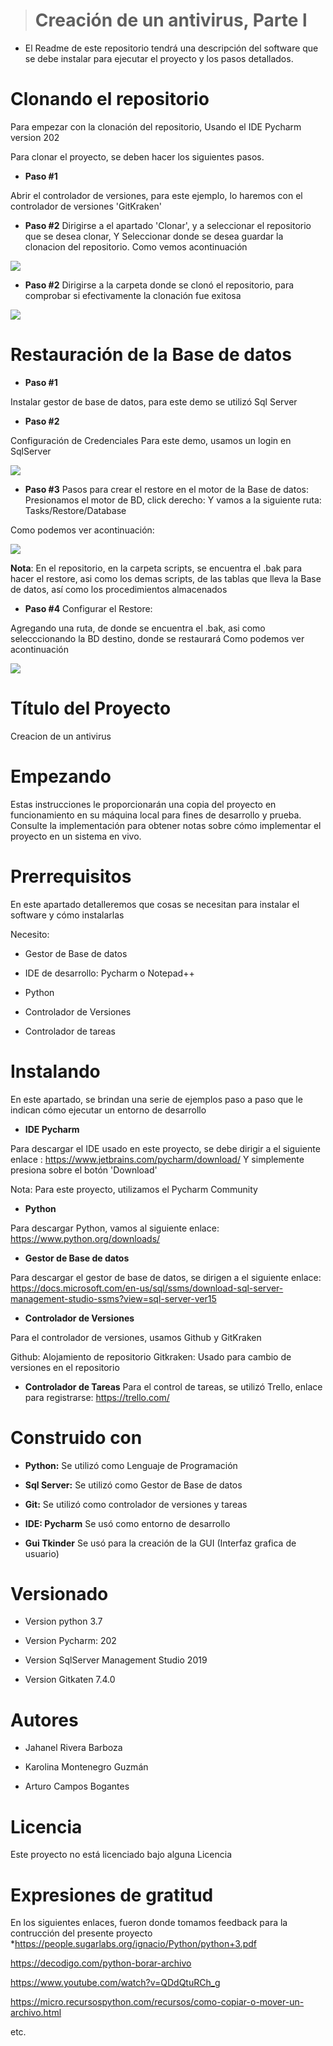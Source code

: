 >  # Creación de un antivirus, Parte l


* El Readme de este repositorio tendrá una descripción del software que se debe instalar
para ejecutar el proyecto y los pasos detallados. 





# Clonando el repositorio
Para empezar con la clonación del repositorio,
Usando el IDE Pycharm version 202

Para clonar el proyecto, se deben hacer los siguientes pasos.

*  **Paso #1**

Abrir el controlador de versiones, para este ejemplo, lo haremos con el controlador de versiones 'GitKraken'

*  **Paso #2**
Dirigirse a el apartado 'Clonar', y a seleccionar el repositorio que se desea clonar, Y Seleccionar donde se desea guardar la clonacion del repositorio.
Como vemos acontinuación

![](https://github.com/KarolXD/Proyecto_Virus-Redes-ll-Parte-1/blob/main/Redes2/Fotos/Clonacion1.PNG)

*  **Paso #2**
Dirigirse a la carpeta donde se clonó el repositorio, para comprobar si efectivamente la clonación fue exitosa

![](https://github.com/KarolXD/Proyecto_Virus-Redes-ll-Parte-1/blob/main/Redes2/Fotos/Clonacion2.PNG)

# Restauración de la Base de datos

* **Paso #1**

Instalar gestor de base de datos, para este demo se utilizó Sql Server

* **Paso #2** 

Configuración de Credenciales
Para este demo, usamos un login en SqlServer

![](https://github.com/KarolXD/Proyecto_Virus-Redes-ll-Parte-1/blob/main/Redes2/Fotos/LoginSQL.PNG)


* **Paso #3**
Pasos para crear el restore en el motor de la Base de datos:
Presionamos el motor de BD, click derecho: Y vamos a la siguiente ruta: Tasks/Restore/Database

Como podemos ver acontinuación:

![](https://github.com/KarolXD/Proyecto_Virus-Redes-ll-Parte-1/blob/main/Redes2/Fotos/Restore1BD.PNG)

**Nota**: En el repositorio, en la carpeta scripts, se encuentra el .bak para hacer el restore, asi como los demas scripts, de las tablas que lleva la Base de datos, así como
los procedimientos almacenados

* **Paso #4**
Configurar el Restore:

Agregando una ruta, de donde se encuentra el .bak, asi como selecccionando la BD destino, donde se restaurará
Como podemos ver acontinuación

![](https://github.com/KarolXD/Proyecto_Virus-Redes-ll-Parte-1/blob/main/Redes2/Fotos/Restore2BD.PNG)



# Título del Proyecto
Creacion de un antivirus

# Empezando

Estas instrucciones le proporcionarán una copia del proyecto en funcionamiento en su máquina local para fines de desarrollo y prueba. Consulte la implementación para obtener notas sobre cómo implementar el proyecto en un sistema en vivo.

# Prerrequisitos
En este apartado detalleremos que cosas se necesitan para instalar el software y cómo instalarlas

Necesito:
* Gestor de Base de datos

* IDE de desarrollo: Pycharm o Notepad++

* Python

* Controlador de Versiones

* Controlador de tareas




# Instalando
En este apartado, se brindan una serie de ejemplos paso a paso que le indican cómo ejecutar un entorno de desarrollo


* **IDE Pycharm**

Para descargar el IDE usado en este proyecto, se debe dirigir a el siguiente enlace : https://www.jetbrains.com/pycharm/download/
Y simplemente presiona sobre el botón 'Download'

Nota: Para este proyecto, utilizamos el Pycharm Community

* **Python**

Para descargar Python, vamos al siguiente enlace: https://www.python.org/downloads/


*  **Gestor de Base de datos**

Para  descargar el gestor de base de datos, se dirigen a el siguiente enlace: https://docs.microsoft.com/en-us/sql/ssms/download-sql-server-management-studio-ssms?view=sql-server-ver15



* **Controlador de Versiones**

Para el controlador de versiones, usamos Github y GitKraken

Github: Alojamiento de repositorio
Gitkraken: Usado para cambio de versiones en el repositorio


* **Controlador de Tareas**
Para el control de tareas, se utilizó Trello, enlace para registrarse: https://trello.com/

# Construido con

* **Python:** Se utilizó como Lenguaje de Programación

* **Sql Server:** Se utilizó como Gestor de Base de datos

* **Git:** Se utilizó como controlador de versiones y tareas

* **IDE: Pycharm** Se usó como entorno de desarrollo

*  **Gui Tkinder** Se usó para la creación de la GUI (Interfaz grafica de usuario)

# Versionado

* Version python 3.7

* Version Pycharm: 202

* Version SqlServer Management Studio  2019

* Version Gitkaten 7.4.0


# Autores

* Jahanel Rivera Barboza

* Karolina Montenegro Guzmán

* Arturo Campos Bogantes

# Licencia
Este proyecto no está licenciado bajo alguna  Licencia

# Expresiones de gratitud

En los siguientes enlaces, fueron donde tomamos  feedback para la contrucción del presente proyecto
*https://people.sugarlabs.org/ignacio/Python/python+3.pdf

https://decodigo.com/python-borar-archivo

https://www.youtube.com/watch?v=QDdQtuRCh_g

https://micro.recursospython.com/recursos/como-copiar-o-mover-un-archivo.html

etc.

